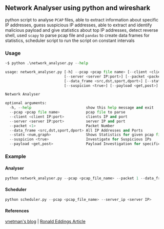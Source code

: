 ## Network Analyser using python and wireshark
python script to analyse `PCAP` files, able to extract information about specific IP addresses, guess suspicious IP addresses, able to extract and identify malicious payload and give statistics about top IP addresses, detect reverse shell, used `scapy` to parse pcap file and `pandas` to create data frames for statistics, scheduler script to run the script on constant intervals

### Usage
```python
~$ python .\network_analyser.py --help

usage: network_analyser.py [-h] --pcap <pcap file name> [--client <client IP:port>] 
                           [--server <server IP:port>] [--packet <packet number>] 
                           [--data_frame <src,dst,sport,dport>] [--stats <num,graph>]
                           [--suspicion <true>] [--payload <get,post>] 

Network Analyser

optional arguments:
  -h, --help                         show this help message and exit
  --pcap <pcap file name>            pcap file to parse
  --client <client IP:port>          clients IP and port
  --server <server IP:port>          server IP and port
  --packet <1>                       Packet Number
  --data_frame <src,dst,sport,dport> All IP Addresses and Ports
  --stats <num,graph>                Shows Statistics for given pcap file numerical or graphical
  --suspicion <true>                 Investigate for Suspicious IPs
  --payload <get,post>               Payload Investigation for specific protocols, detect reverse shell
```

### Example
#### Analyser
```python 
python network_analyser.py --pcap <pcap_file_name> --packet 1 --data_frame src,dst,sport,dport --stats num,graph --suspicion true --payload get,post 
```
#### Scheduler
```python 
python scheduler.py --pcap <pcap_file_name> --server_ip <server IP>
```

#### References 
[vnetman's blog](https://vnetman.github.io/pcap/python/pyshark/scapy/libpcap/2018/10/25/analyzing-packet-captures-with-python-part-1.html) |
[Ronald Eddings Article](https://medium.com/hackervalleystudio/learning-packet-analysis-with-data-science-5356a3340d4e)
